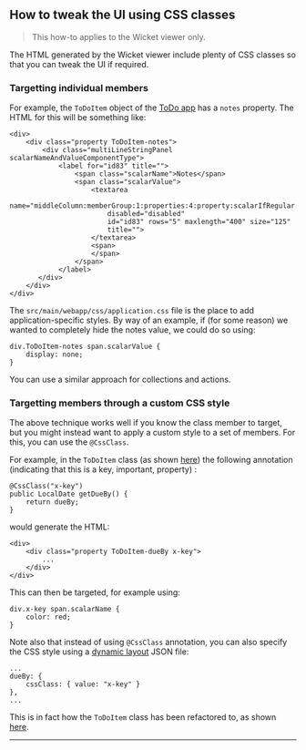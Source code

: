 How to tweak the UI using CSS classes
-------------------------------------

> This how-to applies to the Wicket viewer only.

The HTML generated by the Wicket viewer include plenty of CSS classes so that you can tweak the UI if required.

### Targetting individual members

For example, the `ToDoItem` object of the [ToDo app](../../getting-started/quickstart-archetype.html) has a `notes` property.  The HTML for this will be something like:

    <div>
        <div class="property ToDoItem-notes">
            <div class="multiLineStringPanel scalarNameAndValueComponentType">
                <label for="id83" title="">
                    <span class="scalarName">Notes</span>
                    <span class="scalarValue">
                        <textarea
                            name="middleColumn:memberGroup:1:properties:4:property:scalarIfRegular:scalarValue" 
                            disabled="disabled" 
                            id="id83" rows="5" maxlength="400" size="125" 
                            title="">
                        </textarea>
                        <span>
                        </span>
                    </span>
                </label>
           </div>
        </div>
    </div>
    

The `src/main/webapp/css/application.css` file is the place to add application-specific styles.  By way of an example, if (for some reason) we wanted to completely hide the notes value, we could do so using:

    div.ToDoItem-notes span.scalarValue {
        display: none;
    }

You can use a similar approach for collections and actions.


### Targetting members through a custom CSS style

The above technique works well if you know the class member to target, but you might instead want to apply a custom style to a set of members.  For this, you can use the `@CssClass`.

For example, in the `ToDoItem` class (as shown [here](https://github.com/apache/isis/blob/prepare/isis-viewer-wicket-1.3.1-RC1/example/application/quickstart_wicket_restful_jdo/dom/src/main/java/dom/todo/ToDoItem.java#L172)) the following annotation (indicating that this is a key, important, property) :

    @CssClass("x-key")
    public LocalDate getDueBy() {
        return dueBy;
    }

would generate the HTML:

    <div>
        <div class="property ToDoItem-dueBy x-key">
            ...
        </div>
    </div>

This can then be targeted, for example using:

    div.x-key span.scalarName {
    	color: red;
    }


Note also that instead of using `@CssClass` annotation, you can also specify the CSS style using a [dynamic layout](../../core/dynamic-layouts.html) JSON file:

    ...
    dueBy: {
        cssClass: { value: "x-key" }
    },
    ...

This is in fact how the `ToDoItem` class has been refactored to, as shown [here](https://github.com/apache/isis/blob/5e5b07c4691cbd651023c6ed8b7b756bc8370e09/example/application/quickstart_wicket_restful_jdo/dom/src/main/java/dom/todo/ToDoItem.layout.json#L94).

<hr/>